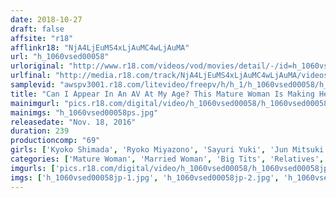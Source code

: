 ```yaml
---
date: 2018-10-27
draft: false
affsite: "r18"
afflinkr18: "NjA4LjEuMS4xLjAuMC4wLjAuMA"
url: "h_1060vsed00058"
urloriginal: "http://www.r18.com/videos/vod/movies/detail/-/id=h_1060vsed00058"
urlfinal: "http://media.r18.com/track/NjA4LjEuMS4xLjAuMC4wLjAuMA/videos/vod/movies/detail/-/id=h_1060vsed00058"
samplevid: "awspv3001.r18.com/litevideo/freepv/h/h_1/h_1060vsed00058/h_1060vsed00058_dmb_w.mp4"
title: "Can I Appear In An AV At My Age? This Mature Woman Is Making Her Bashful AV Debut But As She Gets Used To The Camera, She Starts To Spread Her Legs And Welcome In Our AV Actor's Mega Sized Cock"
mainimgurl: "pics.r18.com/digital/video/h_1060vsed00058/h_1060vsed00058ps.jpg"
mainimgs: "h_1060vsed00058ps.jpg"
releasedate: "Nov. 18, 2016"
duration: 239
productioncomp: "69"
girls: ['Kyoko Shimada', 'Ryoko Miyazono', 'Sayuri Yuki', 'Jun Mitsuki', 'Minori Fujishita', 'Mirei Azabu']
categories: ['Mature Woman', 'Married Woman', 'Big Tits', 'Relatives', 'Huge Dick - Large Dick', 'Over 4 Hours']
imgurls: ['pics.r18.com/digital/video/h_1060vsed00058/h_1060vsed00058jp-1.jpg', 'pics.r18.com/digital/video/h_1060vsed00058/h_1060vsed00058jp-2.jpg', 'pics.r18.com/digital/video/h_1060vsed00058/h_1060vsed00058jp-3.jpg', 'pics.r18.com/digital/video/h_1060vsed00058/h_1060vsed00058jp-4.jpg', 'pics.r18.com/digital/video/h_1060vsed00058/h_1060vsed00058jp-5.jpg', 'pics.r18.com/digital/video/h_1060vsed00058/h_1060vsed00058jp-6.jpg', 'pics.r18.com/digital/video/h_1060vsed00058/h_1060vsed00058jp-7.jpg', 'pics.r18.com/digital/video/h_1060vsed00058/h_1060vsed00058jp-8.jpg', 'pics.r18.com/digital/video/h_1060vsed00058/h_1060vsed00058jp-9.jpg', 'pics.r18.com/digital/video/h_1060vsed00058/h_1060vsed00058jp-10.jpg', 'pics.r18.com/digital/video/h_1060vsed00058/h_1060vsed00058jp-11.jpg', 'pics.r18.com/digital/video/h_1060vsed00058/h_1060vsed00058jp-12.jpg', 'pics.r18.com/digital/video/h_1060vsed00058/h_1060vsed00058jp-13.jpg', 'pics.r18.com/digital/video/h_1060vsed00058/h_1060vsed00058jp-14.jpg', 'pics.r18.com/digital/video/h_1060vsed00058/h_1060vsed00058jp-15.jpg', 'pics.r18.com/digital/video/h_1060vsed00058/h_1060vsed00058jp-16.jpg', 'pics.r18.com/digital/video/h_1060vsed00058/h_1060vsed00058jp-17.jpg', 'pics.r18.com/digital/video/h_1060vsed00058/h_1060vsed00058jp-18.jpg', 'pics.r18.com/digital/video/h_1060vsed00058/h_1060vsed00058jp-19.jpg', 'pics.r18.com/digital/video/h_1060vsed00058/h_1060vsed00058jp-20.jpg']
imgs: ['h_1060vsed00058jp-1.jpg', 'h_1060vsed00058jp-2.jpg', 'h_1060vsed00058jp-3.jpg', 'h_1060vsed00058jp-4.jpg', 'h_1060vsed00058jp-5.jpg', 'h_1060vsed00058jp-6.jpg', 'h_1060vsed00058jp-7.jpg', 'h_1060vsed00058jp-8.jpg', 'h_1060vsed00058jp-9.jpg', 'h_1060vsed00058jp-10.jpg', 'h_1060vsed00058jp-11.jpg', 'h_1060vsed00058jp-12.jpg', 'h_1060vsed00058jp-13.jpg', 'h_1060vsed00058jp-14.jpg', 'h_1060vsed00058jp-15.jpg', 'h_1060vsed00058jp-16.jpg', 'h_1060vsed00058jp-17.jpg', 'h_1060vsed00058jp-18.jpg', 'h_1060vsed00058jp-19.jpg', 'h_1060vsed00058jp-20.jpg']
---
```


